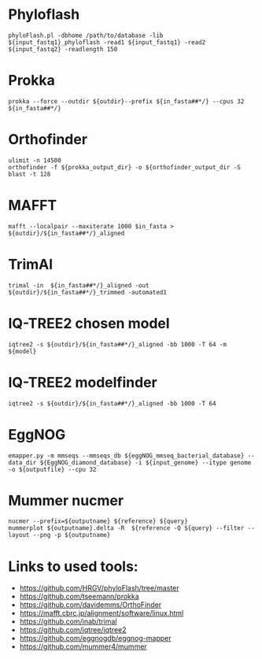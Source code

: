 # Phyloflash 
```phyloFlash.pl -dbhome /path/to/database -lib ${input_fastq1}_phyloflash -read1 ${input_fastq1} -read2 ${input_fastq2} -readlength 150```

# Prokka
```prokka --force --outdir ${outdir}--prefix ${in_fasta##*/} --cpus 32 ${in_fasta##*/}```

# Orthofinder
```
ulimit -n 14500
orthofinder -f ${prokka_output_dir} -o ${orthofinder_output_dir -S blast -t 128
```

# MAFFT 
```mafft --localpair --maxiterate 1000 $in_fasta > ${outdir}/${in_fasta##*/}_aligned```

# TrimAl 
```trimal -in  ${in_fasta##*/}_aligned -out ${outdir}/${in_fasta##*/}_trimmed -automated1```

# IQ-TREE2 chosen model 
```iqtree2 -s ${outdir}/${in_fasta##*/}_aligned -bb 1000 -T 64 -m ${model}```

# IQ-TREE2 modelfinder
```iqtree2 -s ${outdir}/${in_fasta##*/}_aligned -bb 1000 -T 64 ```

# EggNOG
```emapper.py -m mmseqs --mmseqs_db ${eggNOG_mmseq_bacterial_database} --data_dir ${EggNOG_diamond_database} -i ${input_genome} --itype genome -o ${outputfile} --cpu 32```

# Mummer nucmer
```
nucmer --prefix=${outputname} ${reference} ${query}
mummerplot ${outputname}.delta -R  ${reference -Q ${query} --filter --layout --png -p ${outputname}
```

# Links to used tools:
- https://github.com/HRGV/phyloFlash/tree/master
- https://github.com/tseemann/prokka
- https://github.com/davidemms/OrthoFinder
- https://mafft.cbrc.jp/alignment/software/linux.html
- https://github.com/inab/trimal
- https://github.com/iqtree/iqtree2
- https://github.com/eggnogdb/eggnog-mapper
- https://github.com/mummer4/mummer

